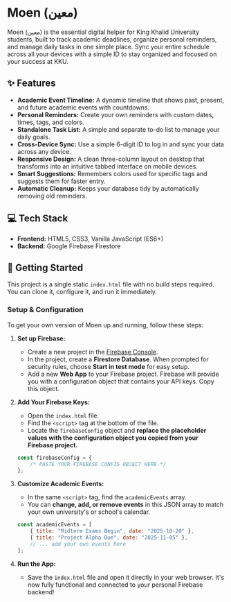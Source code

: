 # Moen (معين)

Moen (معين) is the essential digital helper for King Khalid University students, built to track academic deadlines, organize personal reminders, and manage daily tasks in one simple place. Sync your entire schedule across all your devices with a simple ID to stay organized and focused on your success at KKU.

## ✨ Features

  * **Academic Event Timeline:** A dynamic timeline that shows past, present, and future academic events with countdowns.
  * **Personal Reminders:** Create your own reminders with custom dates, times, tags, and colors.
  * **Standalone Task List:** A simple and separate to-do list to manage your daily goals.
  * **Cross-Device Sync:** Use a simple 6-digit ID to log in and sync your data across any device.
  * **Responsive Design:** A clean three-column layout on desktop that transforms into an intuitive tabbed interface on mobile devices.
  * **Smart Suggestions:** Remembers colors used for specific tags and suggests them for faster entry.
  * **Automatic Cleanup:** Keeps your database tidy by automatically removing old reminders.

## 💻 Tech Stack

  * **Frontend:** HTML5, CSS3, Vanilla JavaScript (ES6+)
  * **Backend:** Google Firebase Firestore

## 🚀 Getting Started

This project is a single static `index.html` file with no build steps required. You can clone it, configure it, and run it immediately.

### Setup & Configuration

To get your own version of Moen up and running, follow these steps:

1.  **Set up Firebase:**

      * Create a new project in the [Firebase Console](https://console.firebase.google.com/).
      * In the project, create a **Firestore Database**. When prompted for security rules, choose **Start in test mode** for easy setup.
      * Add a new **Web App** to your Firebase project. Firebase will provide you with a configuration object that contains your API keys. Copy this object.

2.  **Add Your Firebase Keys:**

      * Open the `index.html` file.
      * Find the `<script>` tag at the bottom of the file.
      * Locate the `firebaseConfig` object and **replace the placeholder values with the configuration object you copied from your Firebase project.**

    <!-- end list -->

    ```javascript
    const firebaseConfig = { 
        /* PASTE YOUR FIREBASE CONFIG OBJECT HERE */ 
    };
    ```

3.  **Customize Academic Events:**

      * In the same `<script>` tag, find the `academicEvents` array.
      * You can **change, add, or remove events** in this JSON array to match your own university's or school's calendar.

    <!-- end list -->

    ```javascript
    const academicEvents = [ 
        { title: "Midterm Exams Begin", date: "2025-10-20" }, 
        { title: "Project Alpha Due", date: "2025-11-05" }, 
        // ... add your own events here
    ];
    ```

4.  **Run the App:**

      * Save the `index.html` file and open it directly in your web browser. It's now fully functional and connected to your personal Firebase backend\!